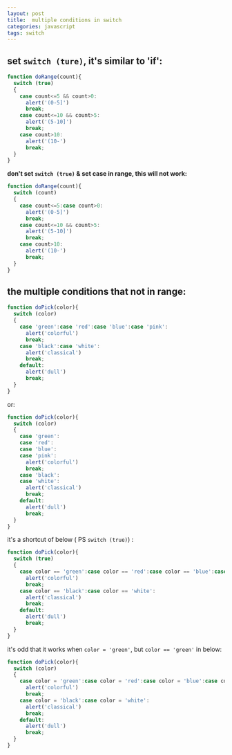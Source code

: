 ```yaml
---
layout: post
title:  multiple conditions in switch
categories: javascript
tags: switch
---
```


## set `switch (ture)`, it's similar to 'if':

```javascript
function doRange(count){
  switch (true) 
  {
    case count<=5 && count>0:
      alert('(0-5]')
      break;
    case count<=10 && count>5:
      alert('(5-10]')
      break;
    case count>10:
      alert('(10-')
      break;                 
  }
}
```

**don't set `switch (true)` & set case in range, this will not work:**

```javascript
function doRange(count){
  switch (count) 
  {
    case count<=5:case count>0:
      alert('(0-5]')
      break;
    case count<=10 && count>5:
      alert('(5-10]')
      break;
    case count>10:
      alert('(10-')
      break;                 
  }
}
```

## the multiple conditions that not in range:

```javascript
function doPick(color){
  switch (color) 
  {
    case 'green':case 'red':case 'blue':case 'pink':
      alert('colorful')
      break;
    case 'black':case 'white':
      alert('classical')
      break;
    default:
      alert('dull')
      break;              
  }
}
```
or:

```javascript
function doPick(color){
  switch (color) 
  {
    case 'green':
    case 'red':
    case 'blue':
    case 'pink':
      alert('colorful')
      break;
    case 'black':
    case 'white':
      alert('classical')
      break;
    default:
      alert('dull')
      break;              
  }
}
```

it's a shortcut of below ( PS `switch (true)`) :

```javascript
function doPick(color){
  switch (true) 
  {
    case color == 'green':case color == 'red':case color == 'blue':case color == 'pink':
      alert('colorful')
      break;
    case color == 'black':case color == 'white':
      alert('classical')
      break;
    default:
      alert('dull')
      break;              
  }
}
```

it's odd that it works when `color = 'green'`, but `color == 'green'` in below:

```js
function doPick(color){
  switch (color) 
  {
    case color = 'green':case color = 'red':case color = 'blue':case color = 'pink':
      alert('colorful')
      break;
    case color = 'black':case color = 'white':
      alert('classical')
      break;
    default:
      alert('dull')
      break;              
  }
}
```